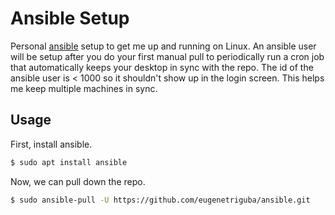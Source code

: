 # Ansible Setup

Personal [ansible](https://docs.ansible.com) setup to get me up and running on Linux. An ansible user will be setup after you do your first manual pull to periodically run a cron job that automatically keeps your desktop in sync with the repo. The id of the ansible user is < 1000 so it shouldn't show up in the login screen. This helps me keep multiple machines in sync.

## Usage

First, install ansible.
```bash
$ sudo apt install ansible
```

Now, we can pull down the repo.
```bash
$ sudo ansible-pull -U https://github.com/eugenetriguba/ansible.git
```
